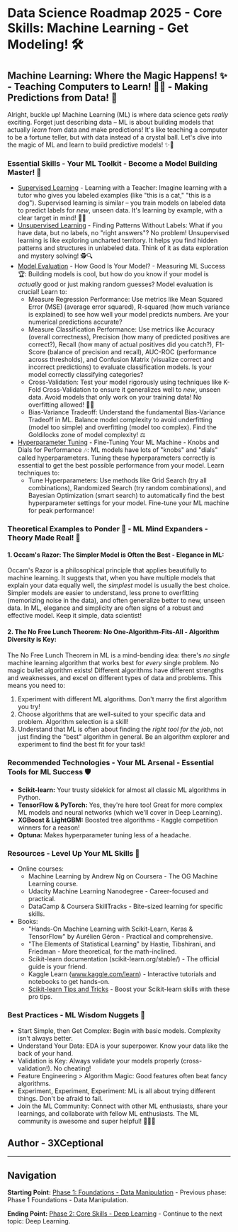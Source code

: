 # Data Science Roadmap 2025 - Core Skills: Machine Learning - Get Modeling! 🛠️

## Machine Learning: Where the Magic Happens! ✨ - Teaching Computers to Learn! 🍎🤖 - Making Predictions from Data! 🔮

Alright, buckle up! Machine Learning (ML) is where data science gets *really* exciting. Forget just describing data – ML is about building models that actually *learn* from data and make predictions! It's like teaching a computer to be a fortune teller, but with data instead of a crystal ball. Let's dive into the magic of ML and learn to build predictive models! ✨🔮

### Essential Skills - Your ML Toolkit - Become a Model Building Master! 🧰

*   [Supervised Learning](ml-supervised-learning.md) - Learning with a Teacher: Imagine learning with a tutor who gives you labeled examples (like "this is a cat," "this is a dog"). Supervised learning is similar – you train models on labeled data to predict labels for *new*, unseen data. It's learning by example, with a clear target in mind! 🍎🎯
*   [Unsupervised Learning](ml-unsupervised-learning.md) - Finding Patterns Without Labels: What if you have data, but no labels, no "right answers"? No problem! Unsupervised learning is like exploring uncharted territory. It helps you find hidden patterns and structures in unlabeled data. Think of it as data exploration and mystery solving! 🕵️🔍
*   [Model Evaluation](ml-model-evaluation.md) - How Good Is Your Model? - Measuring ML Success 🏆:  Building models is cool, but how do you know if your model is *actually* good or just making random guesses? Model evaluation is crucial! Learn to: 
    *   Measure Regression Performance: Use metrics like Mean Squared Error (MSE) (average error squared), R-squared (how much variance is explained) to see how well your model predicts numbers. Are your numerical predictions accurate? 
    *   Measure Classification Performance: Use metrics like Accuracy (overall correctness), Precision (how many of predicted positives are correct?), Recall (how many of actual positives did you catch?), F1-Score (balance of precision and recall), AUC-ROC (performance across thresholds), and Confusion Matrix (visualize correct and incorrect predictions) to evaluate classification models. Is your model correctly classifying categories? 
    *   Cross-Validation:  Test your model rigorously using techniques like K-Fold Cross-Validation to ensure it generalizes well to *new*, unseen data. Avoid models that only work on your training data! No overfitting allowed! 🙅‍♀️
    *   Bias-Variance Tradeoff: Understand the fundamental Bias-Variance Tradeoff in ML. Balance model complexity to avoid underfitting (model too simple) and overfitting (model too complex). Find the Goldilocks zone of model complexity! ⚖️
*   [Hyperparameter Tuning](ml-hyperparameter-tuning.md) - Fine-Tuning Your ML Machine - Knobs and Dials for Performance 🎶: ML models have lots of "knobs" and "dials" called hyperparameters. Tuning these hyperparameters correctly is essential to get the best possible performance from your model. Learn techniques to: 
    *   Tune Hyperparameters: Use methods like Grid Search (try all combinations), Randomized Search (try random combinations), and Bayesian Optimization (smart search) to automatically find the best hyperparameter settings for your model. Fine-tune your ML machine for peak performance! 

### Theoretical Examples to Ponder 🤔 - ML Mind Expanders - Theory Made Real! 🤯

#### 1. Occam's Razor: The Simpler Model is Often the Best - Elegance in ML:

Occam's Razor is a philosophical principle that applies beautifully to machine learning. It suggests that, when you have multiple models that explain your data equally well, the *simplest* model is usually the best choice. Simpler models are easier to understand, less prone to overfitting (memorizing noise in the data), and often generalize better to new, unseen data. In ML, elegance and simplicity are often signs of a robust and effective model. Keep it simple, data scientist! 

#### 2. The No Free Lunch Theorem: No One-Algorithm-Fits-All - Algorithm Diversity is Key:

The No Free Lunch Theorem in ML is a mind-bending idea: there's *no single* machine learning algorithm that works best for *every* single problem. No magic bullet algorithm exists! Different algorithms have different strengths and weaknesses, and excel on different types of data and problems. This means you need to:

1.  Experiment with different ML algorithms. Don't marry the first algorithm you try! 
2.  Choose algorithms that are well-suited to your specific data and problem. Algorithm selection is a skill! 
3.  Understand that ML is often about finding the *right tool for the job*, not just finding the "best" algorithm in general. Be an algorithm explorer and experiment to find the best fit for your task! 

### Recommended Technologies - Your ML Arsenal - Essential Tools for ML Success 🛡️

*   **Scikit-learn:** Your trusty sidekick for almost all classic ML algorithms in Python.
*   **TensorFlow & PyTorch:** Yes, they're here too! Great for more complex ML models and neural networks (which we'll cover in Deep Learning).
*   **XGBoost & LightGBM:**  Boosted tree algorithms - Kaggle competition winners for a reason!
*   **Optuna:**  Makes hyperparameter tuning less of a headache.

### Resources - Level Up Your ML Skills 🚀

*   Online courses:
    *   Machine Learning by Andrew Ng on Coursera - The OG Machine Learning course.
    *   Udacity Machine Learning Nanodegree - Career-focused and practical.
    *   DataCamp & Coursera SkillTracks - Bite-sized learning for specific skills.
*   Books:
    *   "Hands-On Machine Learning with Scikit-Learn, Keras & TensorFlow" by Aurélien Géron - Practical and comprehensive.
    *   "The Elements of Statistical Learning" by Hastie, Tibshirani, and Friedman - More theoretical, for the math-inclined.
    *   Scikit-learn documentation (scikit-learn.org/stable/) - The official guide is your friend.
    *   Kaggle Learn (www.kaggle.com/learn) - Interactive tutorials and notebooks to get hands-on.
    *   [Scikit-learn Tips and Tricks](tips-and-tricks-scikit-learn.md) - Boost your Scikit-learn skills with these pro tips.

### Best Practices - ML Wisdom Nuggets 🧠

*   Start Simple, then Get Complex: Begin with basic models. Complexity isn't always better.
*   Understand Your Data: EDA is your superpower. Know your data like the back of your hand.
*   Validation is Key: Always validate your models properly (cross-validation!). No cheating!
*   Feature Engineering > Algorithm Magic: Good features often beat fancy algorithms.
*   Experiment, Experiment, Experiment: ML is all about trying different things. Don't be afraid to fail.
*   Join the ML Community: Connect with other ML enthusiasts, share your learnings, and collaborate with fellow ML enthusiasts. The ML community is awesome and super helpful! 🧑‍🤝‍🧑

## Author - 3XCeptional

---

## Navigation

**Starting Point:** [Phase 1: Foundations - Data Manipulation](foundations-data-manipulation.md) - Previous phase: Phase 1 Foundations - Data Manipulation.

**Ending Point:** [Phase 2: Core Skills - Deep Learning](core-skills-deep-learning.md) - Continue to the next topic: Deep Learning.